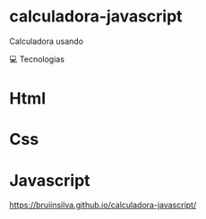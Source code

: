 # calculadora-javascript
Calculadora usando 

💻 Tecnologias 

# Html
# Css 
# Javascript

https://bruiinsilva.github.io/calculadora-javascript/
